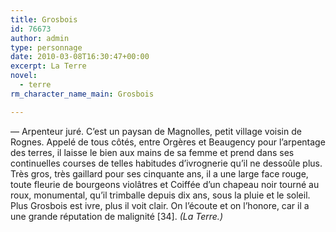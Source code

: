 ```yaml
---
title: Grosbois
id: 76673
author: admin
type: personnage
date: 2010-03-08T16:30:47+00:00
excerpt: La Terre
novel:
  - terre
rm_character_name_main: Grosbois

---
```

— Arpenteur juré. C&rsquo;est un paysan de Magnolles, petit village voisin de Rognes. Appelé de tous côtés, entre Orgères et Beaugency pour l&rsquo;arpentage des terres, il laisse le bien aux mains de sa femme et prend dans ses continuelles courses de telles habitudes d&rsquo;ivrognerie qu&rsquo;il ne dessoûle plus. Très gros, très gaillard pour ses cinquante ans, il a une large face rouge, toute fleurie de bourgeons violâtres et Coiffée d&rsquo;un chapeau noir tourné au roux, monumental, qu&rsquo;il trimballe depuis dix ans, sous la pluie et le soleil. Plus Grosbois est ivre, plus il voit clair. On l&rsquo;écoute et on l&rsquo;honore, car il a une grande réputation de malignité [34]. _(La Terre.)_